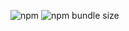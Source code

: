 ![npm](https://img.shields.io/npm/v/dmn-test-module)
![npm bundle size](https://img.shields.io/bundlephobia/min/dmn-test-module)
